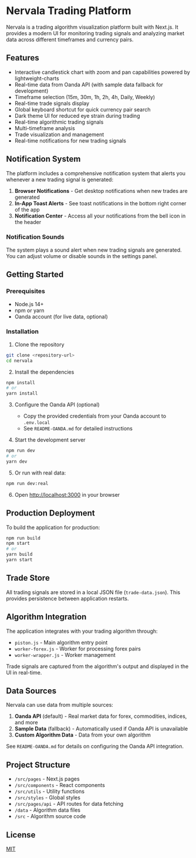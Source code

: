 # Nervala Trading Platform

Nervala is a trading algorithm visualization platform built with Next.js. It provides a modern UI for monitoring trading signals and analyzing market data across different timeframes and currency pairs.

## Features

- Interactive candlestick chart with zoom and pan capabilities powered by lightweight-charts
- Real-time data from Oanda API (with sample data fallback for development)
- Timeframe selection (15m, 30m, 1h, 2h, 4h, Daily, Weekly)
- Real-time trade signals display
- Global keyboard shortcut for quick currency pair search
- Dark theme UI for reduced eye strain during trading
- Real-time algorithmic trading signals
- Multi-timeframe analysis
- Trade visualization and management
- Real-time notifications for new trading signals

## Notification System

The platform includes a comprehensive notification system that alerts you whenever a new trading signal is generated:

1. **Browser Notifications** - Get desktop notifications when new trades are generated
2. **In-App Toast Alerts** - See toast notifications in the bottom right corner of the app
3. **Notification Center** - Access all your notifications from the bell icon in the header

### Notification Sounds

The system plays a sound alert when new trading signals are generated. You can adjust volume or disable sounds in the settings panel.

## Getting Started

### Prerequisites

- Node.js 14+ 
- npm or yarn
- Oanda account (for live data, optional)

### Installation

1. Clone the repository
```bash
git clone <repository-url>
cd nervala
```

2. Install the dependencies
```bash
npm install
# or
yarn install
```

3. Configure the Oanda API (optional)
   - Copy the provided credentials from your Oanda account to `.env.local`
   - See `README-OANDA.md` for detailed instructions

4. Start the development server
```bash
npm run dev
# or
yarn dev
```

5. Or run with real data:
```bash
npm run dev:real
```

6. Open [http://localhost:3000](http://localhost:3000) in your browser

## Production Deployment

To build the application for production:

```bash
npm run build
npm start
# or
yarn build
yarn start
```

## Trade Store

All trading signals are stored in a local JSON file (`trade-data.json`). This provides persistence between application restarts.

## Algorithm Integration

The application integrates with your trading algorithm through:

- `piston.js` - Main algorithm entry point
- `worker-forex.js` - Worker for processing forex pairs
- `worker-wrapper.js` - Worker management 

Trade signals are captured from the algorithm's output and displayed in the UI in real-time.

## Data Sources

Nervala can use data from multiple sources:

1. **Oanda API** (default) - Real market data for forex, commodities, indices, and more
2. **Sample Data** (fallback) - Automatically used if Oanda API is unavailable
3. **Custom Algorithm Data** - Data from your own algorithm

See `README-OANDA.md` for details on configuring the Oanda API integration.

## Project Structure

- `/src/pages` - Next.js pages
- `/src/components` - React components
- `/src/utils` - Utility functions
- `/src/styles` - Global styles
- `/src/pages/api` - API routes for data fetching
- `/data` - Algorithm data files
- `/src` - Algorithm source code

## License

[MIT](LICENSE) 